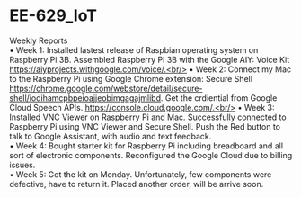 # EE-629_IoT
Weekly Reports<br/>
• Week 1: Installed lastest release of Raspbian operating system on Raspberry Pi 3B. Assembled Raspberry Pi 3B with the Google AIY: Voice Kit https://aiyprojects.withgoogle.com/voice/.<br/>
• Week 2: Connect my Mac to the Raspberry Pi using Google Chrome extension: Secure Shell https://chrome.google.com/webstore/detail/secure-shell/iodihamcpbpeioajjeobimgagajmlibd. Get the crdiential from Google Cloud Speech APIs. https://console.cloud.google.com/.<br/>
• Week 3: Installed VNC Viewer on Raspberry Pi and Mac. Successfully connected to Raspberry Pi using VNC Viewer and Secure Shell. Push the Red button to talk to Google Assistant, with audio and text feedback.<br/>
• Week 4: Bought starter kit for Raspberry Pi including breadboard and all sort of electronic components. Reconfigured the Google Cloud due to billing issues.<br/>
• Week 5: Got the kit on Monday. Unfortunately, few components were defective, have to return it. Placed another order, will be arrive soon.
